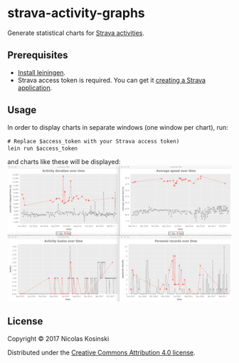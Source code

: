# strava-activity-graphs

Generate statistical charts for [Strava activities](https://www.strava.com/dashboard?feed_type=my_activity).


## Prerequisites

- [Install leiningen](http://leiningen.org/#install).
- Strava access token is required. You can get it [creating a Strava application](http://labs.strava.com/developers).


## Usage

In order to display charts in separate windows (one window per chart), run:

```shell
# Replace $access_token with your Strava access token)
lein run $access_token
```
and charts like these will be displayed:
![screen shot](screenshot.png)


## License

Copyright © 2017 Nicolas Kosinski

Distributed under the [Creative Commons Attribution 4.0 license](https://creativecommons.org/licenses/by/4.0/).